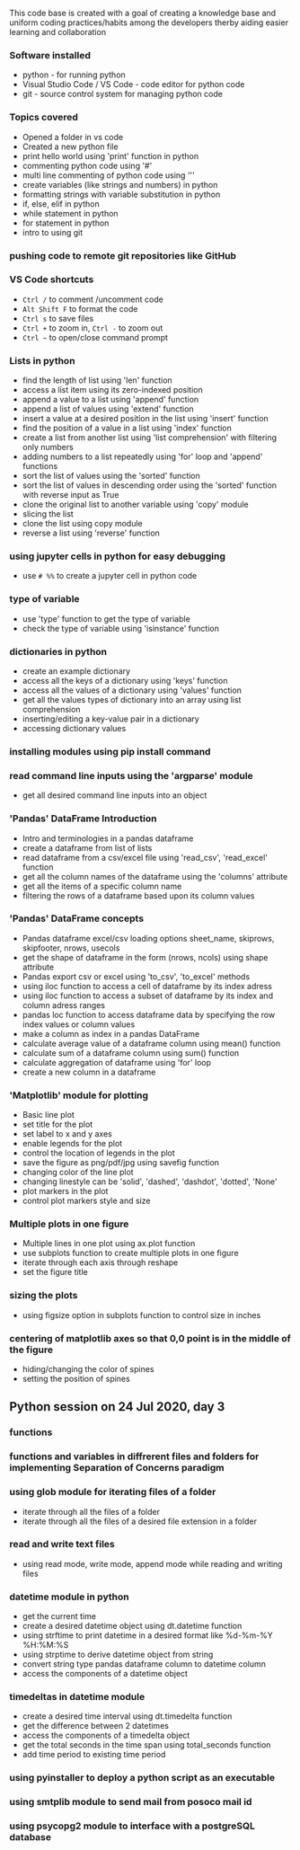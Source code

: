 This code base is created with a goal of creating a knowledge base and uniform coding practices/habits among the developers therby aiding easier learning and collaboration

### Software installed
* python - for running python
* Visual Studio Code / VS Code - code editor for python code
* git - source control system for managing python code

### Topics covered
* Opened a folder in vs code
* Created a new python file
* print hello world using 'print' function in python
* commenting python code using '#'
* multi line commenting of python code using '''
* create variables (like strings and numbers) in python
* formatting strings with variable substitution in python
* if, else, elif in python
* while statement in python
* for statement in python
* intro to using git

### pushing code to remote git repositories like GitHub

### VS Code shortcuts
* ```Ctrl /``` to comment /uncomment code
* ```Alt Shift F``` to format the code
* ```Ctrl s``` to save files
* ```Ctrl +``` to zoom in, ```Ctrl -``` to zoom out
* ```Ctrl ~``` to open/close command prompt

### Lists in python
* find the length of list using 'len' function
* access a list item using its zero-indexed position
* append a value to a list using 'append' function
* append a list of values using 'extend' function
* insert a value at a desired position in the list using 'insert' function
* find the position of a value in a list using 'index' function
* create a list from another list using 'list comprehension' with filtering only numbers
* adding numbers to a list repeatedly using 'for' loop and 'append' functions
* sort the list of values using the 'sorted' function
* sort the list of values in descending order using the 'sorted' function with reverse input as True
* clone the original list to another variable using 'copy' module
* slicing the list
* clone the list using copy module
* reverse a list using 'reverse' function

### using jupyter cells in python for easy debugging
* use ```# %%``` to create a jupyter cell in python code

### type of variable
* use 'type' function to get the type of variable
* check the type of variable using 'isinstance' function

### dictionaries in python
* create an example dictionary
* access all the keys of a dictionary using 'keys' function
* access all the values of a dictionary using 'values' function
* get all the values types of dictionary into an array using list comprehension
* inserting/editing a key-value pair in a dictionary
* accessing dictionary values

### installing modules using pip install command

### read command line inputs using the 'argparse' module
* get all desired command line inputs into an object

### 'Pandas' DataFrame Introduction
* Intro and terminologies in a pandas dataframe
* create a dataframe from list of lists
* read dataframe from a csv/excel file using 'read_csv', 'read_excel' function
* get all the column names of the dataframe using the 'columns' attribute
* get all the items of a specific column name
* filtering the rows of a dataframe based upon its column values

### 'Pandas' DataFrame concepts
* Pandas dataframe excel/csv loading options sheet_name, skiprows, skipfooter, nrows, usecols
* get the shape of dataframe in the form (nrows, ncols) using shape attribute
* Pandas export csv or excel using 'to_csv', 'to_excel' methods
* using iloc function to access a cell of dataframe by its index adress
* using iloc function to access a subset of dataframe by its index and column adress ranges
* pandas loc function to access dataframe data by specifying the row index values or column values
* make a column as index in a pandas DataFrame
* calculate average value of a dataframe column using mean() function
* calculate sum of a dataframe column using sum() function
* calculate aggregation of dataframe using 'for' loop
* create a new column in a dataframe

### 'Matplotlib' module for plotting
* Basic line plot
* set title for the plot
* set label to x and y axes
* enable legends for the plot
* control the location of legends in the plot
* save the figure as png/pdf/jpg using savefig function
* changing color of the line plot
* changing linestyle can be 'solid', 'dashed', 'dashdot', 'dotted', 'None'
* plot markers in the plot
* control plot markers style and size

### Multiple plots in one figure
* Multiple lines in one plot using ax.plot function
* use subplots function to create multiple plots in one figure
* iterate through each axis through reshape
* set the figure title

### sizing the plots
* using figsize option in subplots function to control size in inches

### centering of matplotlib axes so that 0,0 point is in the middle of the figure
* hiding/changing the color of spines
* setting the position of spines

## Python session on 24 Jul 2020, day 3
### functions

### functions and variables in diffrerent files and folders for implementing Separation of Concerns paradigm

### using glob module for iterating files of a folder
* iterate through all the files of a folder
* iterate through all the files of a desired file extension in a folder

### read and write text files
* using read mode, write mode, append mode while reading and writing files

### datetime module in python
* get the current time
* create a desired datetime object using dt.datetime function
* using strftime to print datetime in a desired format like %d-%m-%Y %H:%M:%S
* using strptime to derive datetime object from string
* convert string type pandas dataframe column to datetime column
* access the components of a datetime object

### timedeltas in datetime module
* create a desired time interval using dt.timedelta function
* get the difference between 2 datetimes
* access the components of a timedelta object
* get the total seconds in the time span using total_seconds function
* add time period to existing time period

### using pyinstaller to deploy a python script as an executable

### using smtplib module to send mail from posoco mail id

### using psycopg2 module to interface with a postgreSQL database


